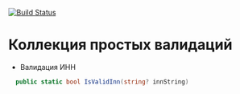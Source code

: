 [![Build Status](https://dev.azure.com/Bince1949/Bince1949/_apis/build/status/Advitalitum.ValidationsCollection?branchName=master)](https://dev.azure.com/Bince1949/Bince1949/_build/latest?definitionId=1&branchName=master)
# Коллекция простых валидаций
- Валидация ИНН
```csharp
  public static bool IsValidInn(string? innString)
  ```
